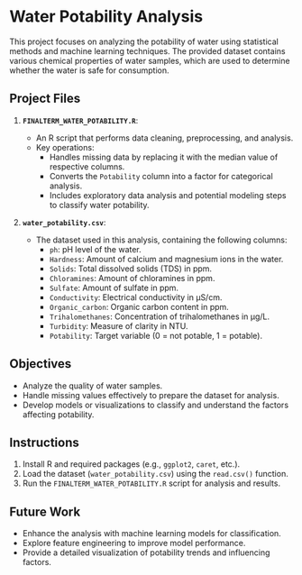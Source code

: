 # Water Potability Analysis

This project focuses on analyzing the potability of water using statistical methods and machine learning techniques. The provided dataset contains various chemical properties of water samples, which are used to determine whether the water is safe for consumption.

## Project Files

1. **`FINALTERM_WATER_POTABILITY.R`**:
   - An R script that performs data cleaning, preprocessing, and analysis.
   - Key operations:
     - Handles missing data by replacing it with the median value of respective columns.
     - Converts the `Potability` column into a factor for categorical analysis.
     - Includes exploratory data analysis and potential modeling steps to classify water potability.

2. **`water_potability.csv`**:
   - The dataset used in this analysis, containing the following columns:
     - `ph`: pH level of the water.
     - `Hardness`: Amount of calcium and magnesium ions in the water.
     - `Solids`: Total dissolved solids (TDS) in ppm.
     - `Chloramines`: Amount of chloramines in ppm.
     - `Sulfate`: Amount of sulfate in ppm.
     - `Conductivity`: Electrical conductivity in µS/cm.
     - `Organic_carbon`: Organic carbon content in ppm.
     - `Trihalomethanes`: Concentration of trihalomethanes in µg/L.
     - `Turbidity`: Measure of clarity in NTU.
     - `Potability`: Target variable (0 = not potable, 1 = potable).

## Objectives

- Analyze the quality of water samples.
- Handle missing values effectively to prepare the dataset for analysis.
- Develop models or visualizations to classify and understand the factors affecting potability.

## Instructions

1. Install R and required packages (e.g., `ggplot2`, `caret`, etc.).
2. Load the dataset (`water_potability.csv`) using the `read.csv()` function.
3. Run the `FINALTERM_WATER_POTABILITY.R` script for analysis and results.

## Future Work

- Enhance the analysis with machine learning models for classification.
- Explore feature engineering to improve model performance.
- Provide a detailed visualization of potability trends and influencing factors.
